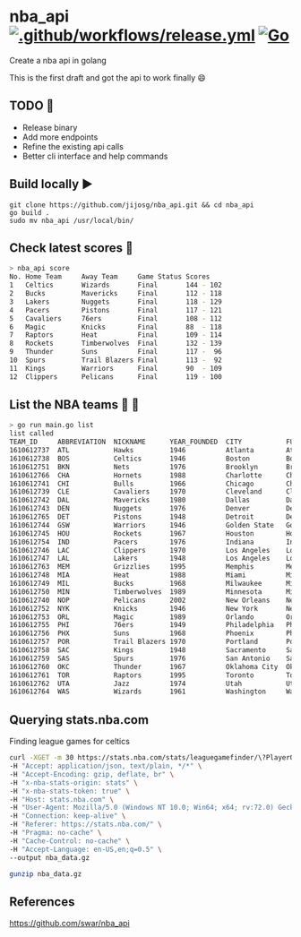 # nba_api [![.github/workflows/release.yml](https://github.com/jijosg/nba_api/actions/workflows/release.yml/badge.svg)](https://github.com/jijosg/nba_api/actions/workflows/release.yml) [![Go](https://github.com/jijosg/nba_api/actions/workflows/go.yml/badge.svg)](https://github.com/jijosg/nba_api/actions/workflows/go.yml)

Create a nba api in golang

This is the first draft and got the api to work finally :smile:

## TODO :notebook_with_decorative_cover:
- Release binary
- Add more endpoints
- Refine the existing api calls
- Better cli interface and help commands

## Build locally :arrow_forward:

```
git clone https://github.com/jijosg/nba_api.git && cd nba_api
go build .
sudo mv nba_api /usr/local/bin/
```
## Check latest scores :rocket:

```bash
> nba_api score 
No. Home Team     Away Team     Game Status Scores   
1   Celtics       Wizards       Final       144 - 102
2   Bucks         Mavericks     Final       112 - 118
3   Lakers        Nuggets       Final       118 - 129
4   Pacers        Pistons       Final       117 - 121
5   Cavaliers     76ers         Final       108 - 112
6   Magic         Knicks        Final       88  - 118
7   Raptors       Heat          Final       109 - 114
8   Rockets       Timberwolves  Final       132 - 139
9   Thunder       Suns          Final       117 -  96
10  Spurs         Trail Blazers Final       113 -  92
11  Kings         Warriors      Final       90  - 109
12  Clippers      Pelicans      Final       119 - 100
```
## List the NBA teams :basketball: :notebook:

```bash
> go run main.go list 
list called
TEAM_ID     ABBREVIATION  NICKNAME      YEAR_FOUNDED  CITY           FULLNAME                STATE
1610612737  ATL           Hawks         1946          Atlanta        Atlanta Hawks           Atlanta
1610612738  BOS           Celtics       1946          Boston         Boston Celtics          Massachusetts
1610612751  BKN           Nets          1976          Brooklyn       Brooklyn Nets           New York
1610612766  CHA           Hornets       1988          Charlotte      Charlotte Hornets       North Carolina
1610612741  CHI           Bulls         1966          Chicago        Chicago Bulls           Illinois
1610612739  CLE           Cavaliers     1970          Cleveland      Cleveland Cavaliers     Ohio
1610612742  DAL           Mavericks     1980          Dallas         Dallas Mavericks        Texas
1610612743  DEN           Nuggets       1976          Denver         Denver Nuggets          Colorado
1610612765  DET           Pistons       1948          Detroit        Detroit Pistons         Michigan
1610612744  GSW           Warriors      1946          Golden State   Golden State Warriors   California
1610612745  HOU           Rockets       1967          Houston        Houston Rockets         Texas
1610612754  IND           Pacers        1976          Indiana        Indiana Pacers          Indiana
1610612746  LAC           Clippers      1970          Los Angeles    Los Angeles Clippers    California
1610612747  LAL           Lakers        1948          Los Angeles    Los Angeles Lakers      California
1610612763  MEM           Grizzlies     1995          Memphis        Memphis Grizzlies       Tennessee
1610612748  MIA           Heat          1988          Miami          Miami Heat              Florida
1610612749  MIL           Bucks         1968          Milwaukee      Milwaukee Bucks         Wisconsin
1610612750  MIN           Timberwolves  1989          Minnesota      Minnesota Timberwolves  Minnesota
1610612740  NOP           Pelicans      2002          New Orleans    New Orleans Pelicans    Louisiana
1610612752  NYK           Knicks        1946          New York       New York Knicks         New York
1610612753  ORL           Magic         1989          Orlando        Orlando Magic           Florida
1610612755  PHI           76ers         1949          Philadelphia   Philadelphia 76ers      Pennsylvania
1610612756  PHX           Suns          1968          Phoenix        Phoenix Suns            Arizona
1610612757  POR           Trail Blazers 1970          Portland       Portland Trail Blazers  Oregon
1610612758  SAC           Kings         1948          Sacramento     Sacramento Kings        California
1610612759  SAS           Spurs         1976          San Antonio    San Antonio Spurs       Texas
1610612760  OKC           Thunder       1967          Oklahoma City  Oklahoma City Thunder   Oklahoma
1610612761  TOR           Raptors       1995          Toronto        Toronto Raptors         Ontario
1610612762  UTA           Jazz          1974          Utah           Utah Jazz               Utah
1610612764  WAS           Wizards       1961          Washington     Washington Wizards      District of Columbia
```

## Querying stats.nba.com
Finding league games for celtics
```bash
curl -XGET -m 30 https://stats.nba.com/stats/leaguegamefinder/\?PlayerOrTeam\='T'\&\&TeamID\=1610612738 \
-H "Accept: application/json, text/plain, */*" \
-H "Accept-Encoding: gzip, deflate, br" \
-H "x-nba-stats-origin: stats" \
-H "x-nba-stats-token: true" \
-H "Host: stats.nba.com" \
-H "User-Agent: Mozilla/5.0 (Windows NT 10.0; Win64; x64; rv:72.0) Gecko/20100101 Firefox/72.0" \
-H "Connection: keep-alive" \
-H "Referer: https://stats.nba.com/" \
-H "Pragma: no-cache" \
-H "Cache-Control: no-cache" \
-H "Accept-Language: en-US,en;q=0.5" \
--output nba_data.gz

gunzip nba_data.gz
```

## References
https://github.com/swar/nba_api
